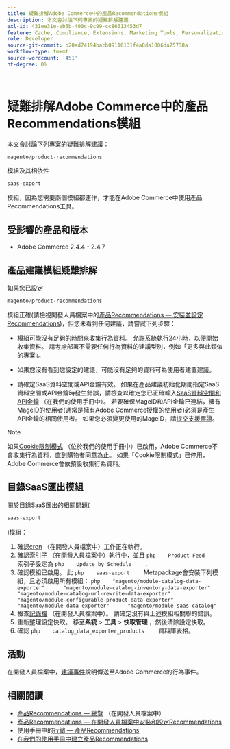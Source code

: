 ```yaml
---
title: 疑難排解Adobe Commerce中的產品Recommendations模組
description: 本文會討論下列專案的疑難排解建議：
exl-id: 431ee31e-eb5b-400c-9c99-cc86613453d7
feature: Cache, Compliance, Extensions, Marketing Tools, Personalization, Products, Recommendations
role: Developer
source-git-commit: b20ad74194bacb09116131f4a8da1006da75738a
workflow-type: tm+mt
source-wordcount: '451'
ht-degree: 0%

---
```


# 疑難排解Adobe Commerce中的產品Recommendations模組

本文會討論下列專案的疑難排解建議：

```php
magento/product-recommendations
```

模組及其相依性

```php
saas-export
```

模組，因為您需要兩個模組都運作，才能在Adobe Commerce中使用產品Recommendations工具。

## 受影響的產品和版本

* Adobe Commerce 2.4.4 - 2.4.7

## 產品建議模組疑難排解

如果您已設定

```php
magento/product-recommendations
```

模組正確(請檢視開發人員檔案中的[產品Recommendations — 安裝並設定Recommendations](https://devdocs.magento.com/recommendations/install-configure.html))，但您未看到任何建議，請嘗試下列步驟：

* 模組可能沒有足夠的時間來收集行為資料。 允許系統執行24小時，以便開始收集資料。 請考慮部署不需要任何行為資料的建議型別，例如「更多與此類似的專案」。

* 如果您沒有看到您設定的建議，可能沒有足夠的資料可為使用者建置建議。

* 請確定SaaS資料空間或API金鑰有效。 如果在產品建議初始化期間指定SaaS資料空間或API金鑰時發生錯誤，請檢查以確定您已正確輸入[SaaS資料空間和API金鑰](https://docs.magento.com/user-guide/configuration/services/saas.html) （在我們的使用手冊中）。 若要確保MageID和API金鑰已連結，擁有MageID的使用者(通常是擁有Adobe Commerce授權的使用者)必須是產生API金鑰的相同使用者。 如果您必須變更使用的MageID，請[提交支援票證](/help/help-center-guide/help-center/magento-help-center-user-guide.md#submit-ticket)。

>[!NOTE]
>
>如果[Cookie限制模式](https://docs.magento.com/m2/ce/user_guide/stores/compliance-cookie-restriction-mode.html) （位於我們的使用手冊中）已啟用，Adobe Commerce不會收集行為資料，直到購物者同意為止。 如果「Cookie限制模式」已停用，Adobe Commerce會依預設收集行為資料。

## 目錄SaaS匯出模組

關於目錄SaaS匯出的相關問題(

```php
saas-export
```

)模組：

1. 確認[cron](https://devdocs.magento.com/guides/v2.3/config-guide/cli/config-cli-subcommands-cron.html) （在開發人員檔案中）工作正在執行。
1. 確認[索引子](https://devdocs.magento.com/guides/v2.3/config-guide/cli/config-cli-subcommands-index.html) （在開發人員檔案中）執行中，並且    ```php    Product Feed    ```    索引子設定為    ```php    Update by Schedule    ```    .
1. 確認模組已啟用。 此    ```php    saas-export    ```    Metapackage會安裝下列模組，且必須啟用所有模組：    ```php    "magento/module-catalog-data-exporter"      "magento/module-catalog-inventory-data-exporter"      "magento/module-catalog-url-rewrite-data-exporter"      "magento/module-configurable-product-data-exporter"      "magento/module-data-exporter"      "magento/module-saas-catalog"    ```
1. 檢查[記錄檔](https://devdocs.magento.com/guides/v2.3/config-guide/cli/logging.html) （在開發人員檔案中）。 請確定沒有與上述模組相關聯的錯誤。
1. 重新整理設定快取。 移至&#x200B;**系統** > **工具** > **快取管理** ，然後清除設定快取。
1. 確認    ```php    catalog_data_exporter_products    ```    資料庫表格。

## 活動

在開發人員檔案中，[建議事件](https://devdocs.magento.com/recommendations/verify.html)說明傳送至Adobe Commerce的行為事件。

## 相關閱讀

* [產品Recommendations — 總覽](https://devdocs.magento.com/recommendations/product-recs.html) （在開發人員檔案中）
* [產品Recommendations — 在開發人員檔案中安裝和設定Recommendations](https://devdocs.magento.com/recommendations/install-configure.html)
* 使用手冊中的[行銷 — 產品Recommendations](https://docs.magento.com/m2/ee/user_guide/marketing/product-recommendations.html)
* [在我們的使用手冊中建立產品Recommendations](https://docs.magento.com/m2/ee/user_guide/marketing/create-new-rec.html)
